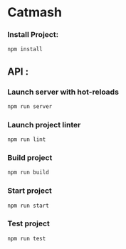 # Catmash

### Install Project:

```Bash
npm install
```

## API :

### Launch server with hot-reloads

```Bash
npm run server
```

### Launch project linter

```Bash
npm run lint
```

### Build project

```Bash
npm run build
```

### Start project

```Bash
npm run start
```

### Test project

```Bash
npm run test
```
